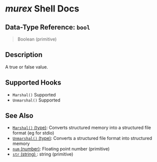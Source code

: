 # _murex_ Shell Docs

## Data-Type Reference: `bool` 

> Boolean (primitive)

## Description

A true or false value.

## Supported Hooks

* `Marshal()`
    Supported
* `Unmarshal()`
    Supported

## See Also

* [`Marshal()` (type)](../apis/Marshal.md):
  Converts structured memory into a structured file format (eg for stdio)
* [`Unmarshal()` (type)](../apis/Unmarshal.md):
  Converts a structured file format into structured memory
* [`num` (number)](../types/num.md):
  Floating point number (primitive)
* [`str` (string) ](../types/str.md):
  string (primitive)
